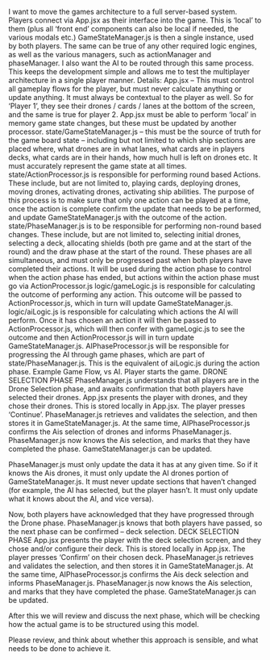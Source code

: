 
I want to move the games architecture to a full server-based system.
Players connect via App.jsx as their interface into the game. This is ‘local’ to them (plus all ‘front end’ components can also be local if needed, the various modals etc.)
GameStateManager.js is then a single instance, used by both players. The same can be true of any other required logic engines, as well as the various managers, such as actionManager and phaseManager.
I also want the AI to be routed through this same process. This keeps the development simple and allows me to test the multiplayer architecture in a single player manner. 
Details:
App.jsx – This must control all gameplay flows for the player, but must never calculate anything or update anything. It must always be contextual to the player as well. So for ‘Player 1’, they see their drones / cards / lanes at the bottom of the screen, and the same is true for player 2. App.jsx must be able to perform ‘local’ in memory game state changes, but these must be updated by another processor. 
state/GameStateManager.js – this must be the source of truth for the game board state – including but not limited to which ship sections are placed where, what drones are in what lanes, what cards are in players decks, what cards are in their hands, how much hull is left on drones etc. It must accurately represent the game state at all times. 
state/ActionProcessor.js is responsible for performing round based Actions. These include, but are not limited to, playing cards, deploying drones, moving drones, activating drones, activating ship abilities. The purpose of this process is to make sure that only one action can be played at a time, once the action is complete confirm the update that needs to be performed, and update GameStateManager.js with the outcome of the action. 
state/PhaseManager.js is to be responsible for performing non-round based changes. These include, but are not limited to, selecting initial drones, selecting a deck, allocating shields (both pre game and at the start of the round) and the draw phase at the start of the round. These phases are all simultaneous, and must only be progressed past when both players have completed their actions. It will be used during the action phase to control when the action phase has ended, but actions within the action phase must go via ActionProcessor.js
logic/gameLogic.js is responsible for calculating the outcome of performing any action. This outcome will be passed to ActionProcessor.js, which in turn will update GameStateManager.js.
logic/aiLogic.js is responsible for calculating which actions the AI will perform. Once it has chosen an action it will then be passed to ActionProcessor.js, which will then confer with gameLogic.js to see the outcome and then ActionProcessor.js will in turn update GameStateManager.js.
AIPhaseProcessor.js will be responsible for progressing the AI through game phases, which are part of state/PhaseManager.js. This is the equivalent of aiLogic.js during the action phase. 
Example Game Flow, vs AI. 
Player starts the game. 
DRONE SELECTION PHASE
PhaseManager.js understands that all players are in the Drone Selection phase, and awaits confirmation that both players have selected their drones. 
App.jsx presents the player with drones, and they chose their drones. This is stored locally in App.jsx. 
The player presses ‘Continue’. PhaseManager.js retrieves and validates the selection, and then stores it in GameStateManager.js.
At the same time, AIPhaseProcessor.js confirms the Ais selection of drones and informs PhaseManager.js. PhaseManager.js now knows the Ais selection, and marks that they have completed the phase. GameStateManager.js can be updated. 

PhaseManager.js must only update the data it has at any given time. So if it knows the Ais drones, it must only update the AI drones portion of GameStateManager.js. It must never update sections that haven’t changed (for example, the AI has selected, but the player hasn’t. It must only update what it knows about the AI, and vice versa). 

Now, both players have acknowledged that they have progressed through the Drone phase. PhaseManager.js knows that both players have passed, so the next phase can be confirmed – deck selection. 
DECK SELECTION PHASE
App.jsx presents the player with the deck selection screen, and they chose and/or configure their deck. This is stored locally in App.jsx. 
The player presses ‘Confirm’ on their chosen deck. PhaseManager.js retrieves and validates the selection, and then stores it in GameStateManager.js.
At the same time, AIPhaseProcessor.js confirms the Ais deck selection and informs PhaseManager.js. PhaseManager.js now knows the Ais selection, and marks that they have completed the phase. GameStateManager.js can be updated. 

After this we will review and discuss the next phase, which will be checking how the actual game is to be structured using this model. 

Please review, and think about whether this approach is sensible, and what needs to be done to achieve it. 

